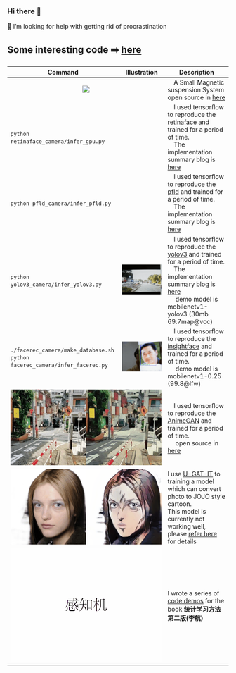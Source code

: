 ### Hi there 👋

🤔 I’m looking for help with getting rid of procrastination

## Some interesting code :arrow_right: [here](https://github.com/zhen8838/playground)

<table>
<thead>
<tr>
<th>Command</th>
<th>Illustration</th>
<th>Description</th>
</tr>
</thead>
<tbody>
<tr>
<td colspan=2 > <div align="center"> <img src="https://github.com/zhen8838/playground/blob/master/asset/magnetic.gif" /> </div> </td>
<td> A Small Magnetic suspension System <br> open source in <a href="https://github.com/cczu-osa/magnetic-suspension">here</a> </td>
</tr>
<tr>
<td><code>python retinaface_camera/infer_gpu.py</code></td>
<td><img src="https://github.com/zhen8838/playground/blob/master/asset/retinaface.gif" alt=""></td>
<td> I used tensorflow to reproduce the <a href="https://github.com/deepinsight/insightface/tree/master/RetinaFace">retinaface</a> and trained for a period of time. <br>  The implementation summary blog is <a href="https://zhen8838.github.io/2019/12/19/retinaface/">here</a></td>
</tr>
<tr>
<td><code>python pfld_camera/infer_pfld.py</code></td>
<td><img src="https://github.com/zhen8838/playground/blob/master/asset/pfld.gif" alt=""></td>
<td> I used tensorflow to reproduce the <a href="https://github.com/guoqiangqi/PFLD">pfld</a> and trained for a period of time. <br>  The implementation summary blog is <a href="https://zhen8838.github.io/2019/12/21/pfld/">here</a></td>
</tr>
<tr>
<td><code>python yolov3_camera/infer_yolov3.py</code></td>
<td><img src="https://github.com/zhen8838/playground/blob/master/asset/yolov3.gif" alt=""></td>
<td> I used tensorflow to reproduce the <a href="https://pjreddie.com/darknet/yolo/">yolov3</a> and trained for a period of time. <br>  The implementation summary blog is <a href="https://zhen8838.github.io/2019/07/10/yolo-error/">here</a> <br>   demo model is mobilenetv1-yolov3 (30mb 69.7map@voc)</td>
</tr>
<tr>
<td><code>./facerec_camera/make_database.sh</code> <br> <code>python facerec_camera/infer_facerec.py</code></td>
<td><img src="https://github.com/zhen8838/playground/blob/master/asset/facerec.gif" alt=""></td>
<td> I used tensorflow to reproduce the <a href="https://github.com/deepinsight/insightface">insightface</a> and trained for a period of time. <br>   demo model is mobilenetv1-0.25 (99.8@lfw)</td>
</tr>
<tr>
<td colspan=2 > <img src="https://github.com/zhen8838/playground/blob/master/asset/animegan.gif" alt=""></td>
<td> I used tensorflow to reproduce the <a href="https://github.com/TachibanaYoshino/AnimeGAN">AnimeGAN</a> and trained for a period of time. <br>   open source in <a href="https://github.com/zhen8838/AnimeGAN">here</a></td>
</tr>
<tr>
<td colspan=2 ><img src="https://github.com/zhen8838/playground/blob/master/asset/phototransfer.gif" alt=""></td>
<td> I use <a href="https://github.com/minivision-ai/photo2cartoon">U-GAT-IT</a> to training a model which can convert photo to JOJO style cartoon. <br>This model is currently not working well, please <a href="https://zhen8838.github.io/2020/06/08/U-GAT-IT/">refer here</a> for details </td>
</tr>
<tr>
<td colspan=2 ><img src="https://github.com/zhen8838/playground/blob/master/asset/statistical.gif" alt=""></td>
<td> I wrote a series of <a href="https://github.com/zhen8838/Statistical-Learning-Method">code demos</a> for the book <strong>统计学习方法 第二版(李航)</strong>
</tr>
</tbody>
</table>

<!--
**zhen8838/zhen8838** is a ✨ _special_ ✨ repository because its `README.md` (this file) appears on your GitHub profile.

Here are some ideas to get you started:

- 🔭 I’m currently working on ...
- 🌱 I’m currently learning ...
- 👯 I’m looking to collaborate on ...
 ...
- 💬 Ask me about ...
- 📫 How to reach me: ...
- 😄 Pronouns: ...
- ⚡ Fun fact: ...
-->
